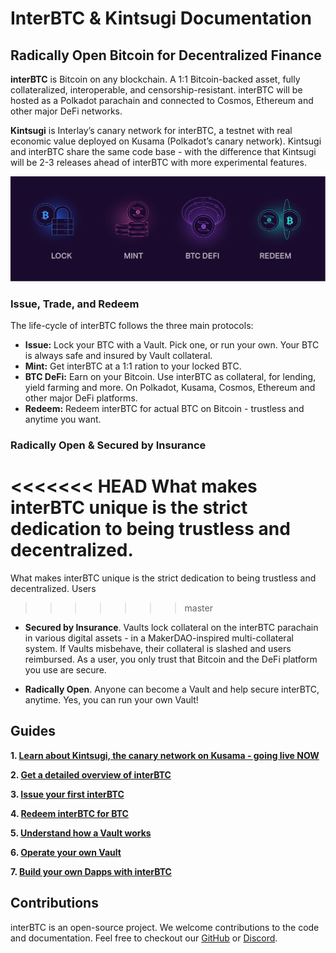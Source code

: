 # InterBTC & Kintsugi Documentation

## Radically Open Bitcoin for Decentralized Finance 


**interBTC** is Bitcoin on any blockchain. A 1:1 Bitcoin-backed asset, fully collateralized, interoperable, and censorship-resistant. interBTC will be hosted as a Polkadot parachain and connected to Cosmos, Ethereum and other major DeFi networks. 

**Kintsugi** is Interlay’s canary network for interBTC, a testnet with real economic value deployed on Kusama (Polkadot’s canary network). Kintsugi and interBTC share the same code base - with the difference that Kintsugi will be 2-3 releases ahead of interBTC with more experimental features. 

![Cryptocurrency-backed Assets](_assets/img/CbA.jpg)

### Issue, Trade, and Redeem

The life-cycle of interBTC follows the three main protocols:

- **Issue:** Lock your BTC with a Vault. Pick one, or run your own. Your BTC is always safe and insured by Vault collateral. 
- **Mint:** Get interBTC at a 1:1 ration to your locked BTC.
- **BTC DeFi:** Earn on your Bitcoin. Use interBTC as collateral, for lending, yield farming and more. On Polkadot, Kusama, Cosmos, Ethereum and other major DeFi platforms. 
- **Redeem:** Redeem interBTC for actual BTC on Bitcoin - trustless and anytime you want.

### Radically Open & Secured by Insurance

<<<<<<< HEAD
What makes interBTC unique is the strict dedication to being trustless and decentralized.
=======
What makes interBTC unique is the strict dedication to being trustless and decentralized. Users
>>>>>>> master

- **Secured by Insurance**. Vaults lock collateral on the interBTC parachain in various digital assets - in a MakerDAO-inspired multi-collateral system. If Vaults misbehave, their collateral is slashed and users reimbursed. As a user, you only trust that Bitcoin and the DeFi platform you use are secure. 

- **Radically Open**. Anyone can become a Vault and help secure interBTC, anytime. Yes, you can run your own Vault!



## Guides


**1.  [Learn about Kintsugi, the canary network on Kusama - going live NOW](kintsugi/overview.md)**


**2.  [Get a detailed overview of interBTC](start/overview.md)**

**3.  [Issue your first interBTC](start/issue.md)**

**4.  [Redeem interBTC for BTC](start/redeem.md)**

**5.  [Understand how a Vault works](vault/overview.md)**

**6.  [Operate your own Vault](vault/guide.md)**

**7.  [Build your own Dapps with interBTC](developers/integration.md)**

## Contributions

interBTC is an open-source project. We welcome contributions to the code and documentation. Feel free to checkout our [GitHub](https://github.com/interlay) or [Discord](https://discord.gg/KgCYK3MKSf).
